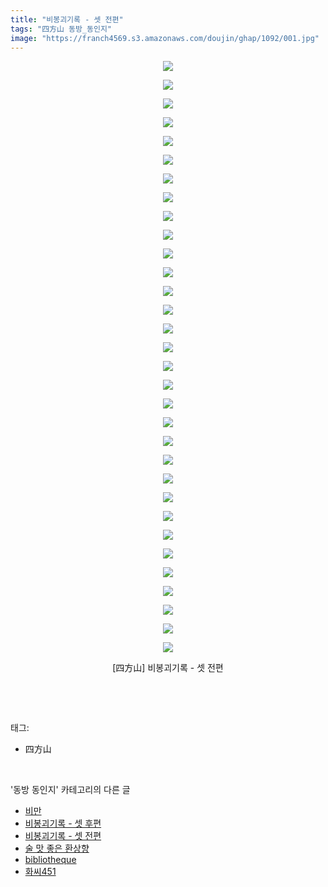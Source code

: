 ```yaml
---
title: "비봉괴기록 - 셋 전편"
tags: "四方山 동방_동인지"
image: "https://franch4569.s3.amazonaws.com/doujin/ghap/1092/001.jpg"
---
```

<div class="article">
<p style="text-align: center; clear: none; float: none;"><img src="{{ site.imgserver2 }}/ghap/1092/001.jpg"/></p>
<p style="text-align: center; clear: none; float: none;"><img src="{{ site.imgserver2 }}/ghap/1092/002.jpg"/></p>
<p style="text-align: center; clear: none; float: none;"><img src="{{ site.imgserver2 }}/ghap/1092/003.jpg"/></p>
<p style="text-align: center; clear: none; float: none;"><img src="{{ site.imgserver2 }}/ghap/1092/004.jpg"/></p>
<p style="text-align: center; clear: none; float: none;"><img src="{{ site.imgserver2 }}/ghap/1092/005.jpg"/></p>
<p style="text-align: center; clear: none; float: none;"><img src="{{ site.imgserver2 }}/ghap/1092/006.jpg"/></p>
<p style="text-align: center; clear: none; float: none;"><img src="{{ site.imgserver2 }}/ghap/1092/007.jpg"/></p>
<p style="text-align: center; clear: none; float: none;"><img src="{{ site.imgserver2 }}/ghap/1092/008.jpg"/></p>
<p style="text-align: center; clear: none; float: none;"><img src="{{ site.imgserver2 }}/ghap/1092/009.jpg"/></p>
<p style="text-align: center; clear: none; float: none;"><img src="{{ site.imgserver2 }}/ghap/1092/010.jpg"/></p>
<p style="text-align: center; clear: none; float: none;"><img src="{{ site.imgserver2 }}/ghap/1092/011.jpg"/></p>
<p style="text-align: center; clear: none; float: none;"><img src="{{ site.imgserver2 }}/ghap/1092/012.jpg"/></p>
<p style="text-align: center; clear: none; float: none;"><img src="{{ site.imgserver2 }}/ghap/1092/013.jpg"/></p>
<p style="text-align: center; clear: none; float: none;"><img src="{{ site.imgserver2 }}/ghap/1092/014.jpg"/></p>
<p style="text-align: center; clear: none; float: none;"><img src="{{ site.imgserver2 }}/ghap/1092/015.jpg"/></p>
<p style="text-align: center; clear: none; float: none;"><img src="{{ site.imgserver2 }}/ghap/1092/016.jpg"/></p>
<p style="text-align: center; clear: none; float: none;"><img src="{{ site.imgserver2 }}/ghap/1092/017.jpg"/></p>
<p style="text-align: center; clear: none; float: none;"><img src="{{ site.imgserver2 }}/ghap/1092/018.jpg"/></p>
<p style="text-align: center; clear: none; float: none;"><img src="{{ site.imgserver2 }}/ghap/1092/019.jpg"/></p>
<p style="text-align: center; clear: none; float: none;"><img src="{{ site.imgserver2 }}/ghap/1092/020.jpg"/></p>
<p style="text-align: center; clear: none; float: none;"><img src="{{ site.imgserver2 }}/ghap/1092/021.jpg"/></p>
<p style="text-align: center; clear: none; float: none;"><img src="{{ site.imgserver2 }}/ghap/1092/022.jpg"/></p>
<p style="text-align: center; clear: none; float: none;"><img src="{{ site.imgserver2 }}/ghap/1092/023.jpg"/></p>
<p style="text-align: center; clear: none; float: none;"><img src="{{ site.imgserver2 }}/ghap/1092/024.jpg"/></p>
<p style="text-align: center; clear: none; float: none;"><img src="{{ site.imgserver2 }}/ghap/1092/025.jpg"/></p>
<p style="text-align: center; clear: none; float: none;"><img src="{{ site.imgserver2 }}/ghap/1092/026.jpg"/></p>
<p style="text-align: center; clear: none; float: none;"><img src="{{ site.imgserver2 }}/ghap/1092/027.jpg"/></p>
<p style="text-align: center; clear: none; float: none;"><img src="{{ site.imgserver2 }}/ghap/1092/028.jpg"/></p>
<p style="text-align: center; clear: none; float: none;"><img src="{{ site.imgserver2 }}/ghap/1092/029.jpg"/></p>
<p style="text-align: center; clear: none; float: none;"><img src="{{ site.imgserver2 }}/ghap/1092/030.jpg"/></p>
<p style="text-align: center; clear: none; float: none;"><img src="{{ site.imgserver2 }}/ghap/1092/031.jpg"/></p>
<p style="text-align: center; clear: none; float: none;"><img src="{{ site.imgserver2 }}/ghap/1092/032.jpg"/></p>
<p style="text-align: center; clear: none; float: none;">[四方山] 비봉괴기록 - 셋 전편</p>
<p><br/></p>
</div><br/>
<div class="tagTrail">
<p>태그: </p>
<ul>
<li>四方山</li>
</ul>
</div><br/>
<div class="another">
<p>'동방 동인지' 카테고리의 다른 글</p>
<ul>
<li><a href="/ghap_1094">비만</a></li>
<li><a href="/ghap_1093">비봉괴기록 - 셋 후편</a></li>
<li><a href="/ghap_1092">비봉괴기록 - 셋 전편</a></li>
<li><a href="/ghap_1091">술 맛 좋은 환상향</a></li>
<li><a href="/ghap_1090">bibliotheque</a></li>
<li><a href="/ghap_1089">화씨451</a></li>
</ul>
</div><br/>
<div class="cb_module cb_fluid">
<div class="cb_wrt cb_profile">
</div><!-- commentList close -->
</div><br/>
